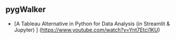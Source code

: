

## pygWalker
* [A Tableau Alternative in Python for Data Analysis (in Streamlit & Jupyter) ]
  (https://www.youtube.com/watch?v=Ynt7Etci1KU)